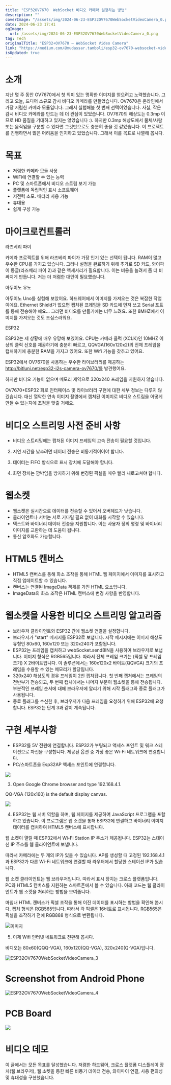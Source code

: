 ```yaml
---
title: "ESP32OV7670  WebSocket 비디오 카메라 설정하는 방법"
description: ""
coverImage: "/assets/img/2024-06-23-ESP32OV7670WebSocketVideoCamera_0.png"
date: 2024-06-23 17:41
ogImage:
  url: /assets/img/2024-06-23-ESP32OV7670WebSocketVideoCamera_0.png
tag: Tech
originalTitle: "ESP32+OV7670 — WebSocket Video Camera"
link: "https://medium.com/@mudassar.tamboli/esp32-ov7670-websocket-video-camera-26c35aedcc64"
isUpdated: true
---
```


# 소개

지난 몇 주 동안 OV7670에서 첫 의미 있는 명확한 이미지를 얻으려고 노력했습니다. 그리고 오늘, 드디어 소규모 감시 비디오 카메라를 만들었습니다. OV7670은 온라인에서 가장 저렴한 카메라 모듈입니다. 그래서 실험해볼 첫 번째 선택이었습니다. 사실, 작은 감시 비디오 카메라를 만드는 데 더 관심이 있었습니다. OV7670의 해상도는 0.3mp 이므로 HD 품질을 기대하고 있지는 않았습니다 :). 하지만 0.3mp 해상도에서 물체/사람 또는 움직임을 구분할 수 있다면 그것만으로도 충분히 좋을 것 같았습니다. 이 프로젝트를 진행하면서 많은 어려움을 인지하고 있었습니다. 그래서 이를 목표로 나열해 봅시다.

# 목표

- 저렴한 카메라 모듈 사용
- WiFi에 연결할 수 있는 능력
- PC 및 스마트폰에서 비디오 스트림 보기 가능
- 플랫폼에 독립적인 표시 소프트웨어
- 저전력 소모. 배터리 사용 가능
- 휴대용
- 쉽게 구성 가능

<div class="content-ad"></div>

# 마이크로컨트롤러

라즈베리 파이

카메라 프로젝트를 위해 라즈베리 파이가 가장 인기 있는 선택이 됩니다. RAM이 많고 우수한 CPU를 가지고 있습니다. 그러나 설정을 완료하기 위해 추가로 SD 카드, 와이파이 동글(라즈베리 파이 2)과 같은 액세서리가 필요합니다. 이는 비용을 늘려서 좀 더 비싸지게 만듭니다. 저는 더 저렴한 대안이 필요했습니다.

아두이노 우노

<div class="content-ad"></div>

아두이노 Uno를 실험해 보았어요. 하드웨어에서 이미지를 가져오는 것은 복잡한 작업이에요. Ethernet Shield가 없으면 캡처된 프레임을 SD 카드에 먼저 쓰고 Serial 포트를 통해 전송해야 해요... 그러면 비디오를 만들기에는 너무 느려요. 또한 8MHZ에서 이미지를 가져오는 것도 조심스러워요.

ESP32

ESP32는 제 상황에 매우 유망해 보였어요. CPU는 카메라 클럭 (XCLK)인 10MHZ 이상의 클럭 신호를 제공하기에 충분히 빠르고, QQVGA(160x120x2)의 전체 프레임을 캡처하기에 충분한 RAM을 가지고 있어요. 또한 Wifi 기능을 갖추고 있어요.

ESP32에서 OV7670을 사용하는 우수한 라이브러리를 제공하는 http://bitluni.net/esp32-i2s-camera-ov7670/를 발견했어요.

<div class="content-ad"></div>

하지만 비디오 기능이 없으며 메모리 제약으로 320x240 프레임을 지원하지 않습니다.

OV7670+ESP32 회로 인터페이스 및 라이브러리 구현에 대한 세부 정보는 다루지 않겠습니다. 대신 열악한 연속 이미지 촬영에서 캡처된 이미지로 비디오 스트림을 어떻게 만들 수 있는지에 초점을 맞출 거에요.

# 비디오 스트리밍 사전 준비 사항

- 비디오 스트리밍에는 캡처된 이미지 프레임의 고속 전송이 필요할 것입니다.

<div class="content-ad"></div>

2. 지연 시간을 낮추려면 데이터 전송은 비동기적이어야 합니다.

3. 데이터는 FIFO 방식으로 표시 장치에 도달해야 합니다.

4. 화면 장치는 깜박임을 방지하기 위해 변경된 픽셀을 매우 빨리 새로고쳐야 합니다.

# 웹소켓

<div class="content-ad"></div>

- 웹소켓은 실시간으로 데이터를 전송할 수 있어서 오버헤드가 낮습니다.
- 클라이언트나 서버는 서로 기다릴 필요 없이 대화를 시작할 수 있습니다.
- 텍스트와 바이너리 데이터 전송을 지원합니다. 이는 사용자 정의 명령 및 바이너리 이미지를 교환하는 데 도움이 됩니다.
- 통신 암호화도 가능합니다.

# HTML5 캔버스

- HTML5 캔버스를 통해 화소 조작을 통해 HTML 웹 페이지에서 이미지를 표시하고 직접 업데이트할 수 있습니다.
- 캔버스는 연결된 ImageData 객체를 가진 HTML 요소입니다.
- ImageData의 화소 조작은 HTML 캔버스에 변경 사항을 반영합니다.

# 웹소켓을 사용한 비디오 스트리밍 알고리즘

<div class="content-ad"></div>

- 브라우저 클라이언트와 ESP32 간에 웹소켓 연결을 설정합니다.
- 브라우저가 "start" 메시지를 ESP32로 보냅니다. 시작 메시지에는 이미지 해상도 유형인 80x60, 160x120 또는 320x240가 포함됩니다.
- ESP32는 프레임을 캡처하고 webSocket.sendBIN을 사용하여 브라우저로 보냅니다. 이미지 형식은 RGB565입니다. 따라서 전체 프레임 크기는 (픽셀 당 프레임 크기) X 2바이트입니다. 이 솔루션에서는 160x120x2 바이트(QQVGA) 크기의 프레임을 수용할 수 있는 메모리가 할당됩니다.
- 320x240 해상도의 경우 프레임이 2번 캡처됩니다. 첫 번째 캡처에서는 프레임의 전반부가 전송되고, 두 번째 캡처에서는 나머지 부분이 웹소켓을 통해 전송됩니다. 부분적인 프레임 순서에 대해 브라우저에 알리기 위해 시작 플래그와 종료 플래그가 사용됩니다.
- 종료 플래그를 수신한 후, 브라우저가 다음 프레임을 요청하기 위해 ESP32에 요청합니다. ESP32는 단계 3과 같이 계속됩니다.

# 구현 세부사항

- ESP32를 5V 전원에 연결합니다. ESP32가 부팅되고 액세스 포인트 및 워크 스테이션으로 자신을 구성합니다. 제공된 옵션 중 가장 좋은 Wi-Fi 네트워크에 연결합니다.
- PC/스마트폰을 Esp32AP 액세스 포인트에 연결합니다.

<div class="content-ad"></div>

<img src="/assets/img/2024-06-23-ESP32OV7670WebSocketVideoCamera_0.png" />

3. Open Google Chrome browser and type 192.168.4.1.

QQ-VGA (120x160) is the default display canvas.

<img src="/assets/img/2024-06-23-ESP32OV7670WebSocketVideoCamera_1.png" />

<div class="content-ad"></div>

4. ESP32는 웹 서버 역할을 하며, 웹 페이지를 제공하여 JavaScript 프로그램을 포함하고 있습니다. 이 프로그램은 웹 소켓을 통해 ESP32에 연결하고 바이너리 이미지 데이터를 캡처하여 HTML5 캔버스에 표시합니다.

웹 소켓이 열릴 때 ESP32에서 Wi-Fi Station IP 주소가 제공됩니다. ESP32는 스테이션 IP 주소를 웹 클라이언트에 보냅니다.

따라서 카메라에는 두 개의 IP가 있을 수 있습니다. AP를 생성할 때 고정된 192.168.4.1과 ESP32가 다른 Wi-Fi 네트워크에 연결할 때 라우터에서 할당한 스테이션 IP가 있습니다.

웹 소켓 클라이언트는 웹 브라우저입니다. 따라서 표시 장치는 크로스 플랫폼입니다. PC와 HTML5 캔버스를 지원하는 스마트폰에서 볼 수 있습니다. 아래 코드는 웹 클라이언트가 웹 소켓을 처리하는 방법을 보여줍니다.

<div class="content-ad"></div>

마침내 HTML 캔버스가 픽셀 조작을 통해 이진 데이터를 표시하는 방법을 확인해 봅시다. 캡처 형식은 RGB565입니다. 따라서 각 픽셀은 16비트로 표시됩니다. RGB565은 픽셀을 조작하기 전에 RGB888 형식으로 변환됩니다.

![이미지](/assets/img/2024-06-23-ESP32OV7670WebSocketVideoCamera_2.png)

5. 이제 Wifi 인터넷 네트워크로 전환해 봅시다.

비디오는 80x60(QQQ-VGA), 160x120(QQ-VGA), 320x240(Q-VGA)입니다.

<div class="content-ad"></div>

![ESP32OV7670WebSocketVideoCamera_3](/assets/img/2024-06-23-ESP32OV7670WebSocketVideoCamera_3.png)

# Screenshot from Android Phone

![ESP32OV7670WebSocketVideoCamera_4](/assets/img/2024-06-23-ESP32OV7670WebSocketVideoCamera_4.png)

# PCB Board

<div class="content-ad"></div>

<img src="/assets/img/2024-06-23-ESP32OV7670WebSocketVideoCamera_5.png" />

# 비디오 데모

이 글에서는 모든 목표를 달성했습니다. 저렴한 하드웨어, 크로스 플랫폼 디스플레이 장치(웹 브라우저), 웹 소켓을 통한 빠른 비동기 데이터 전송, 와이파이 연결, 사용 편의성 및 휴대성을 구현했습니다.
